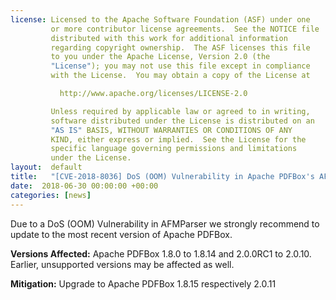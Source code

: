 ```yaml
---
license: Licensed to the Apache Software Foundation (ASF) under one
         or more contributor license agreements.  See the NOTICE file
         distributed with this work for additional information
         regarding copyright ownership.  The ASF licenses this file
         to you under the Apache License, Version 2.0 (the
         "License"); you may not use this file except in compliance
         with the License.  You may obtain a copy of the License at

           http://www.apache.org/licenses/LICENSE-2.0

         Unless required by applicable law or agreed to in writing,
         software distributed under the License is distributed on an
         "AS IS" BASIS, WITHOUT WARRANTIES OR CONDITIONS OF ANY
         KIND, either express or implied.  See the License for the
         specific language governing permissions and limitations
         under the License.
layout:  default
title:   "[CVE-2018-8036] DoS (OOM) Vulnerability in Apache PDFBox's AFMParser"
date:  2018-06-30 00:00:00 +00:00
categories: [news]
---
```


Due to a DoS (OOM) Vulnerability in AFMParser we strongly recommend to update to the most recent version of Apache PDFBox.

**Versions Affected:**
Apache PDFBox 1.8.0 to 1.8.14 and 2.0.0RC1 to 2.0.10. Earlier, unsupported versions may be affected as well.

**Mitigation:**
Upgrade to Apache PDFBox 1.8.15 respectively 2.0.11
